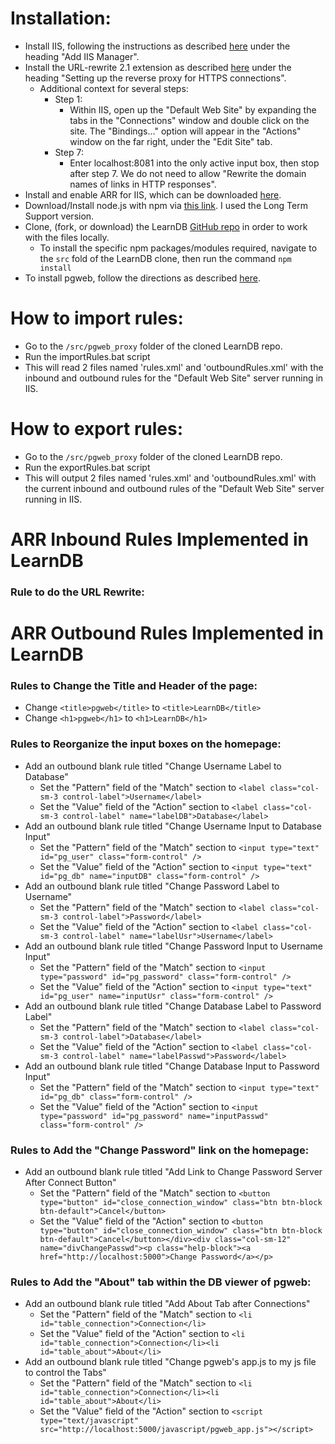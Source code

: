 # Installation:
* Install IIS, following the instructions as described [here](https://github.com/DASSL/LearnDB/wiki/How-to-get-and-setup-a-free-SSL-certificate-for-Windows-Server-2016) under the heading "Add IIS Manager".
* Install the URL-rewrite 2.1 extension as described [here](https://github.com/DASSL/LearnDB/wiki/Setup-pgweb-on-Windows-Server-2016-to-use-HTTPS) under the heading "Setting up the reverse proxy for HTTPS connections".
  * Additional context for several steps:
    * Step 1:
      * Within IIS, open up the "Default Web Site" by expanding the tabs in the "Connections" window and double click on the site. The "Bindings..." option will appear in the "Actions" window on the far right, under the "Edit Site" tab.
    * Step 7:
      * Enter localhost:8081 into the only active input box, then stop after step 7. We do not need to allow "Rewrite the domain names of links in HTTP responses".
* Install and enable ARR for IIS, which can be downloaded [here](https://www.iis.net/downloads/microsoft/application-request-routing).
* Download/Install node.js with npm via [this link](https://nodejs.org/en/download/). I used the Long Term Support version.
* Clone, (fork, or download) the LearnDB [GitHub repo](https://github.com/DASSL/LearnDB) in order to work with the files locally.
  * To install the specific npm packages/modules required, navigate to the `src` fold of the LearnDB clone, then run the command `npm install`
* To install pgweb, follow the directions as described [here](https://github.com/DASSL/LearnDB/wiki/pgweb-as-a-service).
# How to import rules:
* Go to the `/src/pgweb_proxy` folder of the cloned LearnDB repo.
* Run the importRules.bat script
* This will read 2 files named 'rules.xml' and 'outboundRules.xml' with the inbound and outbound rules for the "Default Web Site" server running in IIS.
# How to export rules:
* Go to the `/src/pgweb_proxy` folder of the cloned LearnDB repo.
* Run the exportRules.bat script
* This will output 2 files named 'rules.xml' and 'outboundRules.xml' with the current inbound and outbound rules of the "Default Web Site" server running in IIS.
# ARR Inbound Rules Implemented in LearnDB
### Rule to do the URL Rewrite:

# ARR Outbound Rules Implemented in LearnDB
### Rules to Change the Title and Header of the page:
* Change `<title>pgweb</title>` to `<title>LearnDB</title>`
* Change `<h1>pgweb</h1>` to `<h1>LearnDB</h1>`
### Rules to Reorganize the input boxes on the homepage:
* Add an outbound blank rule titled "Change Username Label to Database"
  * Set the "Pattern" field of the "Match" section to `<label class="col-sm-3 control-label">Username</label>`
  * Set the "Value" field of the "Action" section to `<label class="col-sm-3 control-label" name="labelDB">Database</label>`
* Add an outbound blank rule titled "Change Username Input to Database Input"
  * Set the "Pattern" field of the "Match" section to `<input type="text" id="pg_user" class="form-control" />`
  * Set the "Value" field of the "Action" section to `<input type="text" id="pg_db" name="inputDB" class="form-control" />`
* Add an outbound blank rule titled "Change Password Label to Username"
  * Set the "Pattern" field of the "Match" section to `<label class="col-sm-3 control-label">Password</label>`
  * Set the "Value" field of the "Action" section to `<label class="col-sm-3 control-label" name="labelUsr">Username</label>`
* Add an outbound blank rule titled "Change Password Input to Username Input"
  * Set the "Pattern" field of the "Match" section to `<input type="password" id="pg_password" class="form-control" />`
  * Set the "Value" field of the "Action" section to `<input type="text" id="pg_user" name="inputUsr" class="form-control" />`
* Add an outbound blank rule titled "Change Database Label to Password Label"
  * Set the "Pattern" field of the "Match" section to `<label class="col-sm-3 control-label">Database</label>`
  * Set the "Value" field of the "Action" section to `<label class="col-sm-3 control-label" name="labelPasswd">Password</label>`
* Add an outbound blank rule titled "Change Database Input to Password Input"
  * Set the "Pattern" field of the "Match" section to `<input type="text" id="pg_db" class="form-control" />`
  * Set the "Value" field of the "Action" section to `<input type="password" id="pg_password" name="inputPasswd" class="form-control" />`
### Rules to Add the "Change Password" link on the homepage:
* Add an outbound blank rule titled "Add Link to Change Password Server After Connect Button"
  * Set the "Pattern" field of the "Match" section to `<button type="button" id="close_connection_window" class="btn btn-block btn-default">Cancel</button>`
  * Set the "Value" field of the "Action" section to `<button type="button" id="close_connection_window" class="btn btn-block btn-default">Cancel</button></div><div class="col-sm-12" name="divChangePasswd"><p class="help-block"><a href="http://localhost:5000">Change Password</a></p>`
### Rules to Add the "About" tab within the DB viewer of pgweb:
* Add an outbound blank rule titled "Add About Tab after Connections"
  * Set the "Pattern" field of the "Match" section to `<li id="table_connection">Connection</li>`
  * Set the "Value" field of the "Action" section to `<li id="table_connection">Connection</li><li id="table_about">About</li>`
* Add an outbound blank rule titled "Change pgweb's app.js to my js file to control the Tabs"
  * Set the "Pattern" field of the "Match" section to `<li id="table_connection">Connection</li><li id="table_about">About</li>`
  * Set the "Value" field of the "Action" section to `<script type="text/javascript" src="http://localhost:5000/javascript/pgweb_app.js"></script>`
